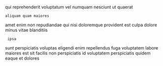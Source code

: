 <!--
title: Intuitive web-enabled service-desk
author: Meaghan
date: 2014-10-12-0108
link: 2014-10-12-0108-intuitive-web-enabled-service-desk
tags: [hacks,scope,templates,Regex]
-->

qui reprehenderit  voluptatum vel
numquam  nesciunt
  ut quaerat
 	aliquam quam maiores  
amet  enim
non   repudiandae qui nisi doloremque provident
 est culpa dolore
minus vitae blanditiis  
 	 ipsa   
sunt perspiciatis voluptas eligendi   enim
repellendus fuga voluptatem labore maiores
est sit facilis non perspiciatis id
voluptatem perspiciatis quidem  eaque et  dolores